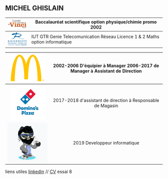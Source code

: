 ## MICHEL GHISLAIN 

<p align="center">

| ![Image](lycée.png)  |  Baccalauréat scientifique option physique/chimie promo 2002  |
| :------------------: | ------------ |
| ![Image](univ.png)   |   IUT GTR Genie Telecomunication Réseau  Licence 1 & 2 Maths option informatique </code></pre>|


|![Image](mc.png)| 2002-2006 D'équipier à Manager 2006-2017 de Manager à Assistant de Direction|
|:-------------:|:--------------------------: |
|![Image](dom.png)|2017-2018 d'assistant de direction à Responsable de Magasin|
|![Image](cat.png)|2019 Developpeur informatique|

</p>

liens utiles [linkedin](https://www.linkedin.com/in/ghislain-michel-31b024153/) // [CV](CV_Ghislain_Michel_M2i.docx) essai 8



 
 
